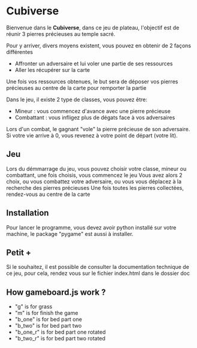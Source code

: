 # Cubiverse
Bienvenue dans le **Cubiverse**, dans ce jeu de plateau, l'objectif est de réunir 3 pierres précieuses au temple sacré.

Pour y arriver, divers moyens existent, vous pouvez en obtenir de 2 façons différentes
- Affronter un adversaire et lui voler une partie de ses ressources
- Aller les récupérer sur la carte

Une fois vos ressources obtenues, le but sera de déposer vos pierres précieuses au centre de la carte pour remporter la partie

Dans le jeu, il existe 2 type de classes, vous pouvez être:
- Mineur : vous commencez d'avance avec une pierre précieuse
- Combattant : vous infligez plus de dégats face à vos adversaires

Lors d'un combat, le gagnant "vole" la pierre précieuse de son adversaire.
Si votre vie arrive à 0, vous revenez à votre point de départ (votre lit).

## Jeu
Lors du démmarrage du jeu, vous pouvez choisir votre classe, mineur ou combattant, une fois choisis, vous commencez le jeu
Vous avez alors 2 choix, ou vous combattez votre adversaire, ou vous vous déplacez à la recherche des pierres précieuses
Une fois toutes les pierres collectées, rendez-vous au centre de la carte

## Installation
Pour lancer le programme, vous devez avoir python installé sur votre machine, le package "pygame" est aussi à installer.

## Petit +
Si le souhaitez, il est possible de consulter la documentation technique de ce jeu, pour cela, rendez vous sur le fichier index.html dans le dossier doc

## How gameboard.js work ?
- "g" is for grass
- "m" is for finish the game
- "b_one" is for bed part one
- "b_two" is for bed part two
- "b_one_r" is for bed part one rotated
- "b_two_r" is for bed part two rotated